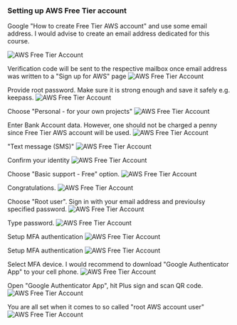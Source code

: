 ### Setting up AWS Free Tier account

Google "How to create Free Tier AWS account" and use some email address. I would advise to create an email address dedicated for this course.

![AWS Free Tier Account](../img/tier-1.png)

Verification code will be sent to the respective mailbox once email address was written to a "Sign up for AWS" page
![AWS Free Tier Account](../img/tier-2.png)

Provide root password. Make sure it is strong enough and save it safely e.g. keepass.
![AWS Free Tier Account](../img/tier-3.png)

Choose "Personal - for your own projects"
![AWS Free Tier Account](../img/tier-4.png)

Enter Bank Account data. However, one should not be charged a penny since Free Tier AWS account will be used.
![AWS Free Tier Account](../img/tier-5.png)


"Text message (SMS)"
![AWS Free Tier Account](../img/tier-6.png)

Confirm your identity
![AWS Free Tier Account](../img/tier-7.png)

Choose "Basic support - Free" option.
![AWS Free Tier Account](../img/tier-8.png)

Congratulations.
![AWS Free Tier Account](../img/tier-9.png)

Choose "Root user". Sign in with your email address and previoulsy specified password.
![AWS Free Tier Account](../img/tier-10.png)

Type password.
![AWS Free Tier Account](../img/tier-11.png)

Setup MFA authentication
![AWS Free Tier Account](../img/tier-12.png)


Setup MFA authentication
![AWS Free Tier Account](../img/tier-13.png)

Select MFA device. I would recommend to download "Google Authenticator App" to your cell phone.
![AWS Free Tier Account](../img/tier-14.png)

Open "Google Authenticator App", hit Plus sign and scan QR code.
![AWS Free Tier Account](../img/tier-15.png)

You are all set when it comes to so called "root AWS account user"
![AWS Free Tier Account](../img/tier-16.png)
